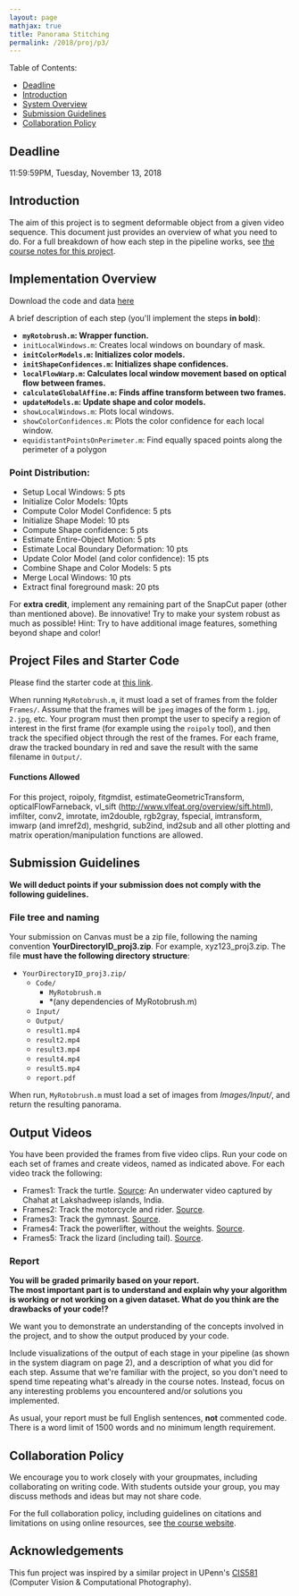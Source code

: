 ```yaml
---
layout: page
mathjax: true
title: Panorama Stitching
permalink: /2018/proj/p3/
---
```


Table of Contents:
- [Deadline](#due)
- [Introduction](#intro)
- [System Overview](#system_overview)
- [Submission Guidelines](#sub)
- [Collaboration Policy](#coll)

<a name='due'></a>
## Deadline 
11:59:59PM, Tuesday, November 13, 2018

<a name='intro'></a>
## Introduction

The aim of this project is to segment deformable object from a given video sequence. 
This document just provides an overview of what you need to do.  For a full breakdown of how each step in the pipeline works, see <a href="https://cmsc426.github.io/rotobrush/">the course notes for this project</a>.

<a name='system_overview'></a>
## Implementation Overview

Download the code and data <a href="https://www.dropbox.com/s/32fa11l5pnakcph/CMSC426_P3.zip"> here </a>


A brief description of each step (you'll implement the steps **in bold**):
- **`myRotobrush.m`:  Wrapper function.**
- `initLocalWindows.m`:  Creates local windows on boundary of mask. 
- **`initColorModels.m`:   Initializes color models.** 
- **`initShapeConfidences.m`: Initializes shape confidences.** 
- **`localFlowWarp.m`:  Calculates local window movement based on optical flow between frames.**
- **`calculateGlobalAffine.m`:  Finds affine transform between two frames.** 
- **`updateModels.m`:  Update shape and color models.** 
- `showLocalWindows.m`:  Plots local windows. 
- `showColorConfidences.m`: Plots the color confidence for each local window. 
- `equidistantPointsOnPerimeter.m`: Find equally spaced points along the perimeter of a polygon


### Point Distribution:
- Setup Local Windows: 5 pts
- Initialize Color Models: 10pts
- Compute Color Model Confidence: 5 pts
- Initialize Shape Model: 10 pts
- Compute Shape confidence: 5 pts
- Estimate Entire-Object Motion: 5 pts
- Estimate Local Boundary Deformation: 10 pts
- Update Color Model (and color confidence): 15 pts
- Combine Shape and Color Models: 5 pts
- Merge Local Windows: 10 pts
- Extract final foreground mask: 20 pts

For **extra credit**, implement any remaining part of the SnapCut paper (other than mentioned above). Be innovative!
Try to make your system robust as much as possible! Hint: Try to have additional image features, something beyond shape and color!


## Project Files and Starter Code
Please find the starter code at <a
href=" ">this
link</a>.  

When running `MyRotobrush.m`, it must load a set of frames from the folder `Frames/`. Assume
that the frames will be `jpeg` images of the form `1.jpg`, `2.jpg`, etc. Your program must then
prompt the user to specify a region of interest in the first frame (for example using the
`roipoly` tool), and then track the specified object through the rest of the frames. For each
frame, draw the tracked boundary in red and save the result with the same filename in
`Output/`.

#### Functions Allowed 

For this project, roipoly, fitgmdist, estimateGeometricTransform, opticalFlowFarneback, vl_sift (http://www.vlfeat.org/overview/sift.html), imfilter, conv2, imrotate, im2double, rgb2gray, fspecial, imtransform, imwarp (and imref2d), meshgrid, sub2ind, ind2sub and all other plotting and matrix operation/manipulation functions are allowed.

<a name='sub'></a>
## Submission Guidelines
<b> We will deduct points if your submission does not comply with the following guidelines.</b>

### File tree and naming

Your submission on Canvas must be a zip file, following the naming convention **YourDirectoryID_proj3.zip**.  For example, xyz123_proj3.zip.  The file **must have the following directory structure**: 

- `YourDirectoryID_proj3.zip/`
    - `Code/`
        - `MyRotobrush.m`
        - *(any dependencies of MyRotobrush.m)
    - `Input/`
    - `Output/`
    - `result1.mp4`
    - `result2.mp4`
    - `result3.mp4`
    - `result4.mp4`
    - `result5.mp4`
    - `report.pdf`


When run, `MyRotobrush.m` must load a set of images from *Images/Input/*, and return
the resulting panorama.

## Output Videos

You have been provided the frames from five video clips. Run your code on each set of
frames and create videos, named as indicated above. For each video track the following:

- Frames1: Track the turtle. <a href="">Source</a>: An underwater video captured by Chahat at Lakshadweep islands, India.
- Frames2: Track the motorcycle and rider. <a href="https://www.youtube.com/watch?v=jhxCJLm4C-0">Source</a>.
- Frames3: Track the gymnast. <a href="https://www.youtube.com/watch?v=gMNCwgXtQIw">Source</a>.
- Frames4: Track the powerlifter, without the weights. <a href="https://www.youtube.com/watch?v=EiqEFUFM-KI">Source</a>.
- Frames5: Track the lizard (including tail). <a href="https://www.youtube.com/watch?v=Mp1R4Lxoj5c">Source</a>.


### Report
**You will be graded primarily based on your report.**  
**The most important part is to understand and explain why your algorithm is working or not working on a given dataset. What do you think are the drawbacks of your code!?**

We want you to demonstrate an understanding of the concepts involved in the project, and to show the output produced by your code.

Include visualizations of the output of each stage in your pipeline (as shown in the system diagram
on page 2), and a description of what you did for each step.  Assume that we're familiar with the
project, so you don't need to spend time repeating what's already in the course notes.  Instead, focus on any interesting problems you encountered and/or solutions you implemented.

As usual, your report must be full English sentences, **not** commented code. There is a word limit of 1500 words and no minimum length requirement.

<a name='coll'></a>
## Collaboration Policy
We encourage you to work closely with your groupmates, including collaborating on writing code.  With students outside your group, you may discuss methods and ideas but may not share code.  

For the full collaboration policy, including guidelines on citations and limitations on using online resources, see <a href="http://prg.cs.umd.edu/cmsc426">the course website</a>.

## Acknowledgements
This fun project was inspired by a similar project in UPenn's <a href="https://alliance.seas.upenn.edu/~cis581/wiki/index.php?title=CIS_581:_Computer_Vision_%26_Computational_Photography">CIS581</a> (Computer Vision & Computational Photography). 
